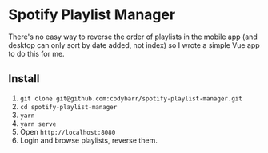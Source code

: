# Spotify Playlist Manager

There's no easy way to reverse the order of playlists in the mobile app (and desktop can only sort by date added, not index) so I wrote a simple Vue app to do this for me.

## Install

1. `git clone git@github.com:codybarr/spotify-playlist-manager.git`
2. `cd spotify-playlist-manager`
3. `yarn`
4. `yarn serve`
5. Open `http://localhost:8080`
6. Login and browse playlists, reverse them.
